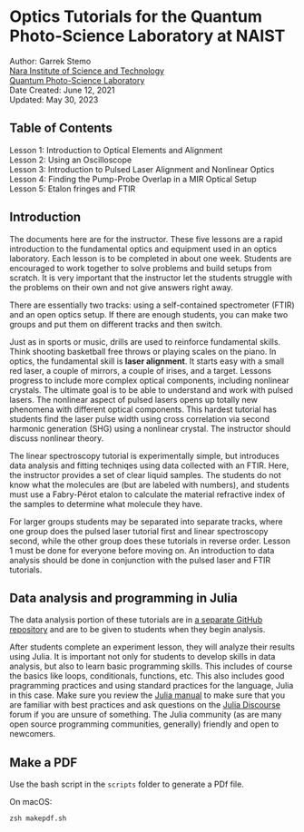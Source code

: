 # Optics Tutorials for the Quantum Photo-Science Laboratory at NAIST

Author: Garrek Stemo \
[Nara Institute of Science and Technology](http://www.naist.jp/en/) \
[Quantum Photo-Science Laboratory](https://qps-lab-naist-en.labby.jp) \
Date Created: June 12, 2021 \
Updated: May 30, 2023

## Table of Contents

Lesson 1: Introduction to Optical Elements and Alignment \
Lesson 2: Using an Oscilloscope \
Lesson 3: Introduction to Pulsed Laser Alignment and Nonlinear Optics \
Lesson 4: Finding the Pump-Probe Overlap in a MIR Optical Setup \
Lesson 5: Etalon fringes and FTIR

## Introduction

The documents here are for the instructor.
These five lessons are a rapid introduction to the fundamental 
optics and equipment used in an optics laboratory.
Each lesson is to be completed in about one week.
Students are encouraged to work together to solve problems
and build setups from scratch. It is very important that the 
instructor let the students struggle with the problems
on their own and not give answers right away.

There are essentially two tracks: using a self-contained spectrometer (FTIR) and an open optics setup.
If there are enough students, you can make two groups and put them on different tracks and then switch.

Just as in sports or music, drills are used to reinforce
fundamental skills. Think shooting basketball free throws or
playing scales on the piano. In optics, the fundamental skill
is **laser alignment**. It starts easy with a small red laser,
a couple of mirrors, a couple of irises, and a target.
Lessons progress to include more complex optical components,
including nonlinear crystals. The ultimate goal is to be
able to understand and work with pulsed lasers.
The nonlinear aspect of pulsed lasers opens up totally new phenomena with different optical components. 
This hardest tutorial has students find the laser pulse 
width using cross correlation via second harmonic generation (SHG) using a nonlinear crystal.
The instructor should discuss nonlinear theory.

The linear spectroscopy tutorial is experimentally simple, but introduces
data analysis and fitting techniqes using data collected 
with an FTIR. Here, the instructor provides a set of 
clear liquid samples. The students do not know 
what the molecules are (but are labeled with numbers), and 
students must use a Fabry-Pérot etalon to calculate the material
refractive index of the samples to determine what molecule
they have.

For larger groups students may be separated into separate tracks, 
where one group does the pulsed laser tutorial first
and linear spectroscopy second, while the other group does these tutorials in reverse order.
Lesson 1 must be done for everyone before moving on.
An introduction to data analysis should be done in conjunction
with the pulsed laser and FTIR tutorials.

## Data analysis and programming in Julia

The data analysis portion of these tutorials are in [a separate GitHub repository](https://github.com/garrekstemo/Julia-spectroscopy-tutorials)
and are to be given to students when they begin analysis.

After students complete an experiment lesson, they will analyze their results using Julia.
It is important not only for students to develop skills in data analysis, but also to learn basic programming skills.
This includes of course the basics like loops, conditionals, functions, etc.
This also includes good pragramming practices and using standard practices for the language, Julia in this case.
Make sure you review the [Julia manual](https://docs.julialang.org/en/v1/) to make sure that you are familiar with best practices
and ask questions on the [Julia Discourse](https://discourse.julialang.org) forum if you are unsure of something.
The Julia community (as are many open source programming communities, generally) friendly and open to newcomers.


## Make a PDF

Use the bash script in the `scripts` folder to generate a PDf file.

On macOS:
```
zsh makepdf.sh
```
